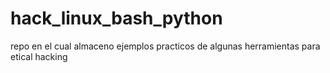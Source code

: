 # hack_linux_bash_python
repo en el cual almaceno ejemplos practicos de algunas herramientas para etical hacking

